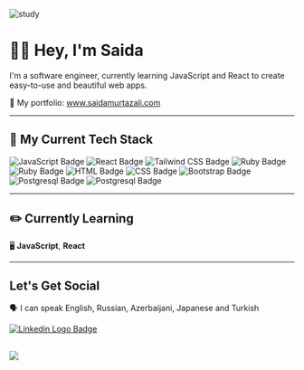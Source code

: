 ![study](https://user-images.githubusercontent.com/74564476/226099268-2773c4ff-b8ce-4d8f-aa32-1e870ddc5b42.gif)

# 👋🏼 Hey, I'm Saida

I'm a software engineer, currently learning JavaScript and React to create easy-to-use and beautiful web apps. 

🌟  My portfolio: www.saidamurtazali.com

---

## 🔨 My Current Tech Stack
![JavaScript Badge](https://img.shields.io/badge/JavaScript-F7DF1E?style=for-the-badge&logo=javascript&logoColor=black)
![React Badge](https://img.shields.io/badge/React-61DBFB?style=for-the-badge&logo=react&logoColor=black)
![Tailwind CSS Badge](https://img.shields.io/badge/TailwindCSS-05AFCD?style=for-the-badge&logo=tailwindcss&logoColor=white)
![Ruby Badge](https://img.shields.io/badge/Ruby-CC342D?style=for-the-badge&logo=ruby&logoColor=white)
![Ruby Badge](https://img.shields.io/badge/Rails-cc0000?style=for-the-badge&logo=rubyonrails&logoColor=white)
![HTML Badge](https://img.shields.io/badge/HTML5-E34F26?style=for-the-badge&logo=html5&logoColor=white)
![CSS Badge](https://img.shields.io/badge/CSS3-1572B6?style=for-the-badge&logo=css3&logoColor=white)
![Bootstrap Badge](https://img.shields.io/badge/Bootstrap-563d7c?style=for-the-badge&logo=bootstrap&logoColor=white)
![Postgresql Badge](https://img.shields.io/badge/Postgresql-336791?style=for-the-badge&logo=postgresql&logoColor=white)
![Postgresql Badge](https://img.shields.io/badge/Heroku-C9C3E6?style=for-the-badge&logo=heroku&logoColor=black)

---

## ✏️ Currently Learning

🖥️ **JavaScript**, **React**

---

## Let's Get Social

🗣️  I can speak English, Russian, Azerbaijani, Japanese and Turkish

<a href="https://www.linkedin.com/in/saida-murtazali/">
    <img 
        src="https://img.shields.io/badge/Linkedin-0A66C2?style=for-the-badge&logo=linkedin&logoColor=white"
        alt="Linkedin Logo Badge"
    >
</a>

<br>
<br \>

![](https://komarev.com/ghpvc/?username=saidam90)

